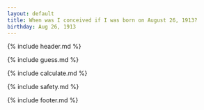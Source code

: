 ```yaml
---
layout: default
title: When was I conceived if I was born on August 26, 1913?
birthday: Aug 26, 1913
---
```


{% include header.md %}

{% include guess.md %}

{% include calculate.md %}

{% include safety.md %}

{% include footer.md %}



